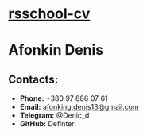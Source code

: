 # __[rsschool-cv](#)__
# __Afonkin Denis__

## __Contacts:__
- __Phone:__ +380 97 886 07 61
- __Email:__ afonking.denis13@gmail.com
- __Telegram:__ @Denic_d
- __GitHub:__ Definter
